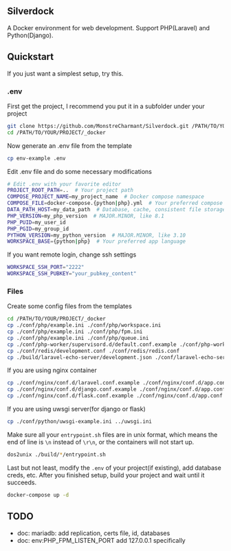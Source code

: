 ## Silverdock
A Docker environment for web development. Support PHP(Laravel) and Python(Django).

## Quickstart
If you just want a simplest setup, try this.

### .env
First get the project, I recommend you put it in a subfolder under your project
```bash
git clone https://github.com/MonstreCharmant/Silverdock.git /PATH/TO/YOUR/PROJECT/_docker
cd /PATH/TO/YOUR/PROJECT/_docker
```

Now generate an .env file from the template
```bash
cp env-example .env
```

Edit .env file and do some necessary modifications
```bash
# Edit .env with your favorite editor
PROJECT_ROOT_PATH=..  # Your project path
COMPOSE_PROJECT_NAME=my_project_name  # Docker compose namespace
COMPOSE_FILE=docker-compose.{python|php}.yml  # Your preferred compose file
DATA_PATH_HOST=my_data_path  # Database, cache, consistent file storage
PHP_VERSION=my_php_version  # MAJOR.MINOR, like 8.1
PHP_PUID=my_user_id
PHP_PGID=my_group_id
PYTHON_VERSION=my_python_version  # MAJOR.MINOR, like 3.10
WORKSPACE_BASE={python|php}  # Your preferred app language
```

If you want remote login, change ssh settings
```bash
WORKSPACE_SSH_PORT="2222"
WORKSPACE_SSH_PUBKEY="your_pubkey_content"
```

### Files

Create some config files from the templates

```bash
cd /PATH/TO/YOUR/PROJECT/_docker
cp ./conf/php/example.ini ./conf/php/workspace.ini
cp ./conf/php/example.ini ./conf/php/fpm.ini
cp ./conf/php/example.ini ./conf/php/queue.ini
cp ./conf/php-worker/supervisord.d/default.conf.example ./conf/php-worker/supervisord.d/default.conf
cp ./conf/redis/development.conf ./conf/redis/redis.conf
cp ./build/laravel-echo-server/development.json ./conf/laravel-echo-server/laravel-echo-server.json
```

If you are using nginx container

```bash
cp ./conf/nginx/conf.d/laravel.conf.example ./conf/nginx/conf.d/app.conf  # if you are runnig php apps
cp ./conf/nginx/conf.d/django.conf.example ./conf/nginx/conf.d/app.conf   # if you are runnig django apps
cp ./conf/nginx/conf.d/flask.conf.example ./conf/nginx/conf.d/app.conf    # if you are runnig flask apps
```

If you are using uwsgi server(for django or flask)

```bash
cp ./conf/python/uwsgi-example.ini ../uwsgi.ini
```

Make sure all your `entrypoint.sh` files are in unix format, which means the end of line is `\n` instead of `\r\n`, or the containers will not start up.

```bash
dos2unix ./build/*/entrypoint.sh
```

Last but not least, modify the `.env` of your project(if existing), add database creds, etc. After you finished setup, build your project and wait until it succeeds.

```bash
docker-compose up -d
```

## TODO

- doc: mariadb: add replication, certs file, id, databases
- doc: env:PHP_FPM_LISTEN_PORT add 127.0.0.1 specifically

